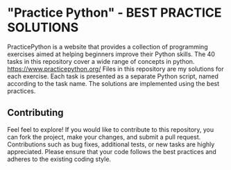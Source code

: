 # "Practice Python" - BEST PRACTICE SOLUTIONS

PracticePython is a website that provides a collection of programming exercises aimed at helping beginners improve their Python skills. The 40 tasks in this repository cover a wide range of concepts in python.
https://www.practicepython.org/
Files in this repository are my solutions for each exercise.
Each task is presented as a separate Python script, named according to the task name. The solutions are implemented using the best practices.

## Contributing
Feel feel to explore!
If you would like to contribute to this repository, you can fork the project, make your changes, and submit a pull request. Contributions such as bug fixes, additional tests, or new tasks are highly appreciated.
Please ensure that your code follows the best practices and adheres to the existing coding style.
